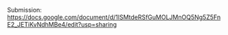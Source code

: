Submission: https://docs.google.com/document/d/1lSMtdeRSfGuMOLJMnOQ5Ng5Z5FnE2_JETiKvNdhMBe4/edit?usp=sharing